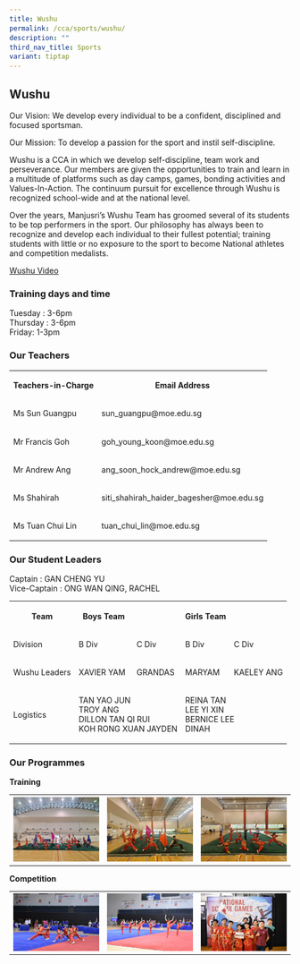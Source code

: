 ```yaml
---
title: Wushu
permalink: /cca/sports/wushu/
description: ""
third_nav_title: Sports
variant: tiptap
---
```

<h2><strong>Wushu</strong></h2>
<p>Our Vision:&nbsp;We develop every individual to be a confident, disciplined
and focused sportsman.</p>
<p>Our Mission:&nbsp;To develop a passion for the sport and instil self-discipline.</p>
<p>Wushu is a CCA in which we develop self-discipline, team work and perseverance.
Our members are given the opportunities to train and learn in a multitude
of platforms such as day camps, games, bonding activities and Values-In-Action.
The continuum pursuit for excellence through Wushu is recognized school-wide
and at the national level.</p>
<p>Over the years, Manjusri’s Wushu Team has groomed several of its students
to be top performers in the sport. Our philosophy has always been to recognize
and develop each individual to their fullest potential; training students
with little or no exposure to the sport to become National athletes and
competition medalists.</p>
<p><a href="https://www.youtube.com/watch?v=Cxa4Ba-4FCg" rel="noopener noreferrer nofollow" target="_blank">Wushu Video</a>
</p>
<h3><strong>Training days and time</strong></h3>
<p>Tuesday : 3-6pm
<br>Thursday : 3-6pm
<br>Friday: 1-3pm</p>
<h3><strong>Our Teachers</strong></h3>
<p></p>
<table style="minWidth: 50px">
<colgroup>
<col>
<col>
</colgroup>
<tbody>
<tr>
<th rowspan="1" colspan="1">
<p>Teachers-in-Charge</p>
</th>
<th rowspan="1" colspan="1">
<p>Email Address</p>
</th>
</tr>
<tr>
<td rowspan="1" colspan="1">
<p>Ms Sun Guangpu</p>
</td>
<td rowspan="1" colspan="1">
<p>sun_guangpu@moe.edu.sg</p>
</td>
</tr>
<tr>
<td rowspan="1" colspan="1">
<p>Mr Francis Goh</p>
</td>
<td rowspan="1" colspan="1">
<p>goh_young_koon@moe.edu.sg</p>
</td>
</tr>
<tr>
<td rowspan="1" colspan="1">
<p>Mr Andrew Ang</p>
</td>
<td rowspan="1" colspan="1">
<p>ang_soon_hock_andrew@moe.edu.sg</p>
</td>
</tr>
<tr>
<td rowspan="1" colspan="1">
<p>Ms Shahirah</p>
</td>
<td rowspan="1" colspan="1">
<p>siti_shahirah_haider_bagesher@moe.edu.sg</p>
</td>
</tr>
<tr>
<td rowspan="1" colspan="1">
<p>Ms Tuan Chui Lin</p>
</td>
<td rowspan="1" colspan="1">
<p>tuan_chui_lin@moe.edu.sg</p>
</td>
</tr>
</tbody>
</table>
<h3><strong>Our Student Leaders</strong></h3>
<p>Captain : GAN CHENG YU
<br>Vice-Captain : ONG WAN QING, RACHEL</p>
<table style="minWidth: 125px">
<colgroup>
<col>
<col>
<col>
<col>
<col>
</colgroup>
<tbody>
<tr>
<th rowspan="1" colspan="1">
<p>Team</p>
</th>
<th rowspan="1" colspan="1">
<p>Boys Team</p>
</th>
<th rowspan="1" colspan="1">
<p></p>
</th>
<th rowspan="1" colspan="1">
<p>Girls Team</p>
</th>
<th rowspan="1" colspan="1">
<p></p>
</th>
</tr>
<tr>
<td rowspan="1" colspan="1">
<p>Division</p>
</td>
<td rowspan="1" colspan="1">
<p>B Div</p>
</td>
<td rowspan="1" colspan="1">
<p>C Div</p>
</td>
<td rowspan="1" colspan="1">
<p>B Div</p>
</td>
<td rowspan="1" colspan="1">
<p>C Div</p>
</td>
</tr>
<tr>
<td rowspan="1" colspan="1">
<p>Wushu Leaders</p>
</td>
<td rowspan="1" colspan="1">
<p>XAVIER YAM</p>
</td>
<td rowspan="1" colspan="1">
<p>GRANDAS</p>
</td>
<td rowspan="1" colspan="1">
<p>MARYAM</p>
</td>
<td rowspan="1" colspan="1">
<p>KAELEY ANG</p>
</td>
</tr>
<tr>
<td rowspan="1" colspan="1">
<p>Logistics</p>
</td>
<td rowspan="1" colspan="2">
<p>TAN YAO JUN
<br>TROY ANG
<br>DILLON TAN QI RUI
<br>KOH RONG XUAN JAYDEN</p>
</td>
<td rowspan="1" colspan="2">
<p>REINA TAN
<br>LEE YI XIN
<br>BERNICE LEE
<br>DINAH</p>
</td>
</tr>
</tbody>
</table>
<h3><strong>Our Programmes</strong></h3>
<p><strong>Training</strong>
</p>
<table style="minWidth: 75px">
<colgroup>
<col>
<col>
<col>
</colgroup>
<tbody>
<tr>
<th rowspan="1" colspan="1">
<div class="isomer-image-wrapper">
<img style="width: 100%" height="auto" width="100%" alt="" src="/images/Cca/Wushu/20220602_105642.jpg">
</div>
</th>
<th rowspan="1" colspan="1">
<div class="isomer-image-wrapper">
<img style="width: 100%" height="auto" width="100%" alt="" src="/images/Cca/Wushu/20220602_110018.jpg">
</div>
</th>
<th rowspan="1" colspan="1">
<div class="isomer-image-wrapper">
<img style="width: 100%" height="auto" width="100%" alt="" src="/images/Cca/Wushu/20220602_110608.jpg">
</div>
</th>
</tr>
</tbody>
</table>
<p><strong>Competition</strong>
</p>
<table style="minWidth: 75px">
<colgroup>
<col>
<col>
<col>
</colgroup>
<tbody>
<tr>
<th rowspan="1" colspan="1">
<div class="isomer-image-wrapper">
<img style="width: 100%" height="auto" width="100%" alt="" src="/images/Cca/Wushu/dsc_0720.JPG">
</div>
</th>
<th rowspan="1" colspan="1">
<div class="isomer-image-wrapper">
<img style="width: 100%" height="auto" width="100%" alt="" src="/images/Cca/Wushu/dsc_0775.JPG">
</div>
</th>
<th rowspan="1" colspan="1">
<div class="isomer-image-wrapper">
<img style="width: 100%" height="auto" width="100%" alt="" src="/images/Cca/Wushu/dsc_0752.JPG">
</div>
</th>
</tr>
</tbody>
</table>
<p></p>